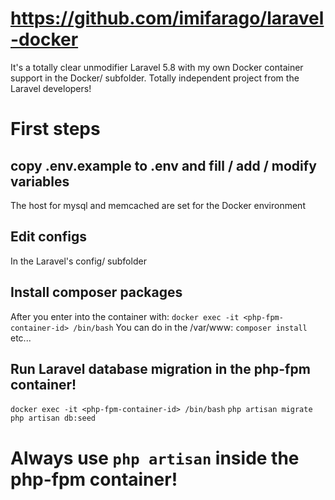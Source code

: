 # https://github.com/imifarago/laravel-docker
It's a totally clear unmodifier Laravel 5.8 with my own Docker container support in the Docker/ subfolder.
Totally independent project from the Laravel developers!

# First steps

## copy .env.example to .env and fill / add / modify variables
The host for mysql and memcached are set for the Docker environment

## Edit configs
In the Laravel's config/ subfolder

## Install composer packages
After you enter into the container with:
`docker exec -it <php-fpm-container-id> /bin/bash`
You can do in the /var/www:
`composer install` etc...

## Run Laravel database migration in the php-fpm container!
`docker exec -it <php-fpm-container-id> /bin/bash`
`php artisan migrate`
`php artisan db:seed`

# Always use `php artisan` inside the php-fpm container!
